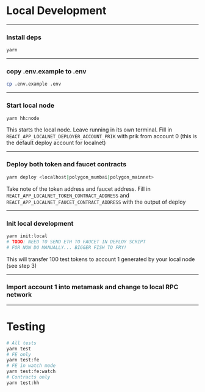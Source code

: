 # Local Development

---

### Install deps

```bash
yarn
```

---

### copy .env.example to .env

```bash
cp .env.example .env
```

---

### Start local node

```bash
yarn hh:node
```

This starts the local node. Leave running in its own terminal.
Fill in `REACT_APP_LOCALNET_DEPLOYER_ACCOUNT_PRIK` with prik from account 0 (this is the default deploy account for localnet)

---

### Deploy both token and faucet contracts

```bash
yarn deploy <localhost|polygon_mumbai|polygon_mainnet>
```

Take note of the token address and faucet address.
Fill in `REACT_APP_LOCALNET_TOKEN_CONTRACT_ADDRESS` and `REACT_APP_LOCALNET_FAUCET_CONTRACT_ADDRESS`
with the output of deploy

---

### Init local development

```bash
yarn init:local
# TODO: NEED TO SEND ETH TO FAUCET IN DEPLOY SCRIPT
# FOR NOW DO MANUALLY... BIGGER FISH TO FRY!
```

This will transfer 100 test tokens to account 1 generated by your local node (see step 3)

---

### Import account 1 into metamask and change to local RPC network

---

# Testing

```bash
# All tests
yarn test
# FE only
yarn test:fe
# FE in watch mode
yarn test:fe:watch
# Contracts only
yarn test:hh
```
